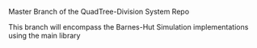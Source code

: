 Master Branch of the QuadTree-Division System Repo

This branch will encompass the Barnes-Hut Simulation implementations using the main library
